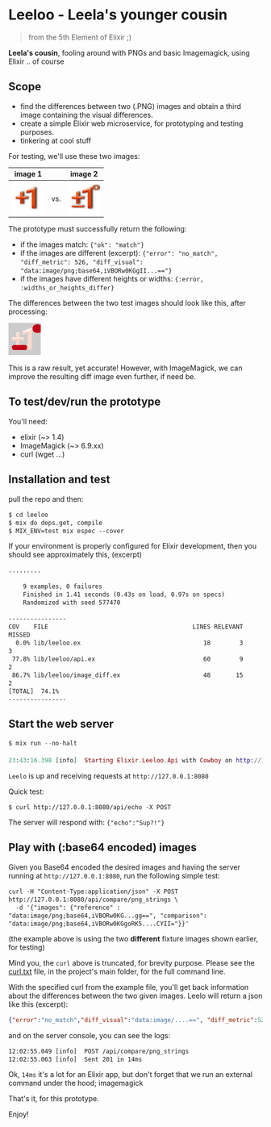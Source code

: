# Leeloo - Leela's younger cousin

> from the 5th Element of Elixir ;)

**Leela's cousin**, fooling around with PNGs and basic Imagemagick, using Elixir .. of course

## Scope

 - find the differences between two (.PNG) images and obtain a third image containing the visual differences.
 - create a simple Elixir web microservice, for prototyping and testing purposes.
 - tinkering at cool stuff

For testing, we'll use these two images:

|image 1|  |image 2|
|--------|---|-----|
|![](spec/fixtures/p1.png) | vs. | ![](spec/fixtures/p1_2.png)|

The prototype must successfully return the following:

- if the images match: `{"ok": "match"}`
- if the images are different (excerpt):
   `{"error": "no_match", "diff_metric": 526, "diff_visual": "data:image/png;base64,iVBORw0KGgII...=="}`
- if the images have different heights or widths: `{:error, :widths_or_heights_differ}`

The differences between the two test images should look like this, after processing:

![](spec/fixtures/p1vsp2.png)

This is a raw result, yet accurate! However, with ImageMagick, we can improve the resulting diff image even further, if need be.

## To test/dev/run the prototype

You'll need:

- elixir (~> 1.4)
- ImageMagick (~> 6.9.xx)
- curl (wget ...)


## Installation and test

pull the repo and then:

```shell
$ cd leeloo
$ mix do deps.get, compile
$ MIX_ENV=test mix espec --cover
```

If your environment is properly configured for Elixir development, then you should see approximately this, (excerpt)

```
.........

	9 examples, 0 failures
	Finished in 1.41 seconds (0.43s on load, 0.97s on specs)
	Randomized with seed 577470

----------------
COV    FILE                                        LINES RELEVANT   MISSED
  0.0% lib/leeloo.ex                                  18        3        3
 77.8% lib/leeloo/api.ex                              60        9        2
 86.7% lib/leeloo/image_diff.ex                       48       15        2
[TOTAL]  74.1%
----------------
```

## Start the web server

```elixir
$ mix run --no-halt

23:43:16.398 [info]  Starting Elixir.Leeloo.Api with Cowboy on http://127.0.0.1:8080
```

`Leelo` is up and receiving requests at `http://127.0.0.1:8080`

Quick test:

```shell
$ curl http://127.0.0.1:8080/api/echo -X POST
```
The server will respond with: `{"echo":"Sup?!"}`

## Play with (:base64 encoded) images

Given you Base64 encoded the desired images and having the server running at `http://127.0.0.1:8080`, run the following simple test:

```shell
curl -H "Content-Type:application/json" -X POST http://127.0.0.1:8080/api/compare/png_strings \
  -d '{"images": {"reference" : "data:image/png;base64,iVBORw0KG...gg==", "comparison": "data:image/png;base64,iVBORw0KGgoRK5....CYII="}}'

```
(the example above is using the two **different** fixture images shown earlier, for testing)

Mind you, the `curl` above is truncated, for brevity purpose. Please see the [curl.txt](curl.txt) file, in the project's main folder, for the full command line.

With the specified curl from the example file, you'll get back information about the differences between the two given images. Leelo will return a json like this (excerpt):

```json
{"error":"no_match","diff_visual":"data:image/....==", "diff_metric":526}
```

and on the server console, you can see the logs:

```
12:02:55.049 [info]  POST /api/compare/png_strings
12:02:55.063 [info]  Sent 201 in 14ms
```

Ok, `14ms` it's a lot for an Elixir app, but don't forget that we run an external command under the hood; imagemagick

That's it, for this prototype.

Enjoy!
